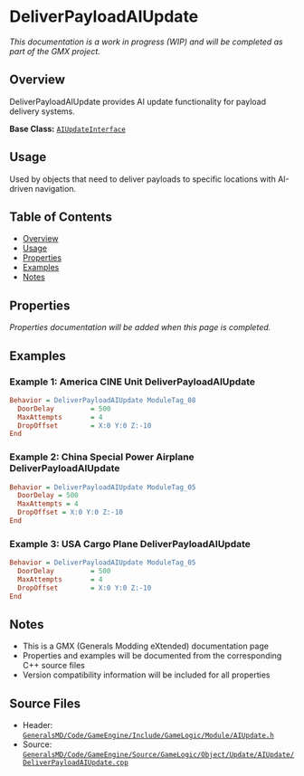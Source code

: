 # DeliverPayloadAIUpdate

*This documentation is a work in progress (WIP) and will be completed as part of the GMX project.*

## Overview

DeliverPayloadAIUpdate provides AI update functionality for payload delivery systems.

**Base Class:** [`AIUpdateInterface`](../../GeneralsMD/Code/GameEngine/Include/GameLogic/Module/AIUpdate.h)

## Usage

Used by objects that need to deliver payloads to specific locations with AI-driven navigation.

## Table of Contents

- [Overview](#overview)
- [Usage](#usage)
- [Properties](#properties)
- [Examples](#examples)
- [Notes](#notes)

## Properties

*Properties documentation will be added when this page is completed.*

## Examples

### Example 1: America CINE Unit DeliverPayloadAIUpdate
```ini
Behavior = DeliverPayloadAIUpdate ModuleTag_08
  DoorDelay         = 500
  MaxAttempts       = 4
  DropOffset        = X:0 Y:0 Z:-10
End
```

### Example 2: China Special Power Airplane DeliverPayloadAIUpdate
```ini
Behavior = DeliverPayloadAIUpdate ModuleTag_05
  DoorDelay = 500
  MaxAttempts = 4
  DropOffset = X:0 Y:0 Z:-10
End
```

### Example 3: USA Cargo Plane DeliverPayloadAIUpdate
```ini
Behavior = DeliverPayloadAIUpdate ModuleTag_05
  DoorDelay         = 500
  MaxAttempts       = 4
  DropOffset        = X:0 Y:0 Z:-10
End
```

## Notes

- This is a GMX (Generals Modding eXtended) documentation page
- Properties and examples will be documented from the corresponding C++ source files
- Version compatibility information will be included for all properties

## Source Files

- Header: [`GeneralsMD/Code/GameEngine/Include/GameLogic/Module/AIUpdate.h`](../../GeneralsMD/Code/GameEngine/Include/GameLogic/Module/AIUpdate.h)
- Source: [`GeneralsMD/Code/GameEngine/Source/GameLogic/Object/Update/AIUpdate/DeliverPayloadAIUpdate.cpp`](../../GeneralsMD/Code/GameEngine/Source/GameLogic/Object/Update/AIUpdate/DeliverPayloadAIUpdate.cpp)

